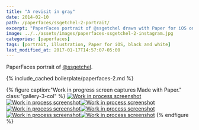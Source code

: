 ```yaml
---
title: "A revisit in gray"
date: 2014-02-10
path: /paperfaces/ssgetchel-2-portrait/
excerpt: "PaperFaces portrait of @ssgetchel drawn with Paper for iOS on an iPad."
image: ../../assets/images/paperfaces-ssgetchel-2-instagram.jpg
categories: [paperfaces]
tags: [portrait, illustration, Paper for iOS, black and white]
last_modified_at: 2017-01-17T14:57:07-05:00
---
```


PaperFaces portrait of [@ssgetchel](https://twitter.com/ssgetchel).

{% include_cached boilerplate/paperfaces-2.md %}

{% figure caption:"Work in progress screen captures Made with Paper." class:"gallery-3-col" %}
[![Work in process screenshot](../../assets/images/paperfaces-ssgetchel-2-process-1-600.jpg)](../../assets/images/paperfaces-ssgetchel-2-process-1-lg.jpg)
[![Work in process screenshot](../../assets/images/paperfaces-ssgetchel-2-process-2-600.jpg)](../../assets/images/paperfaces-ssgetchel-2-process-2-lg.jpg)[![Work in process screenshot](../../assets/images/paperfaces-ssgetchel-2-process-3-600.jpg)](../../assets/images/paperfaces-ssgetchel-2-process-3-lg.jpg)[![Work in process screenshot](../../assets/images/paperfaces-ssgetchel-2-process-4-600.jpg)](../../assets/images/paperfaces-ssgetchel-2-process-4-lg.jpg)[![Work in process screenshot](../../assets/images/paperfaces-ssgetchel-2-process-5-600.jpg)](../../assets/images/paperfaces-ssgetchel-2-process-5-lg.jpg)[![Work in process screenshot](../../assets/images/paperfaces-ssgetchel-2-process-6-600.jpg)](../../assets/images/paperfaces-ssgetchel-2-process-6-lg.jpg)[![Work in process screenshot](../../assets/images/paperfaces-ssgetchel-2-process-7-600.jpg)](../../assets/images/paperfaces-ssgetchel-2-process-7-lg.jpg)
{% endfigure %}
